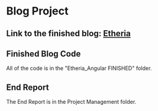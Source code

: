 # Blog Project

## Link to the finished blog: [Etheria](https://etheriapiia.web.app/)

## Finished Blog Code
All of the code is in the "Etheria_Angular FINISHED" folder.

## End Report
The End Report is in the Project Management folder.

